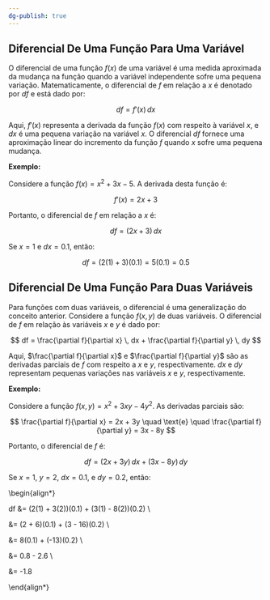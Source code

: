 ```yaml
---
dg-publish: true
---
```


## Diferencial De Uma Função Para Uma Variável

O diferencial de uma função $f(x)$ de uma variável é uma medida aproximada da mudança na função quando a variável independente sofre uma pequena variação. Matematicamente, o diferencial de $f$ em relação a $x$ é denotado por $df$ e está dado por:

$$
df = f'(x) \, dx
$$

Aqui, $f'(x)$ representa a derivada da função $f(x)$ com respeito à variável $x$, e $dx$ é uma pequena variação na variável $x$. O diferencial $df$ fornece uma aproximação linear do incremento da função $f$ quando $x$ sofre uma pequena mudança.

**Exemplo:**

Considere a função $f(x) = x^2 + 3x - 5$. A derivada desta função é:

$$
f'(x) = 2x + 3
$$

Portanto, o diferencial de $f$ em relação a $x$ é:

$$
df = (2x + 3) \, dx
$$

Se $x = 1$ e $dx = 0.1$, então:

$$
df = (2(1) + 3)(0.1) = 5(0.1) = 0.5
$$

## Diferencial De Uma Função Para Duas Variáveis

Para funções com duas variáveis, o diferencial é uma generalização do conceito anterior. Considere a função $f(x, y)$ de duas variáveis. O diferencial de $f$ em relação às variáveis $x$ e $y$ é dado por:

$$
df = \frac{\partial f}{\partial x} \, dx + \frac{\partial f}{\partial y} \, dy
$$

Aqui, $\frac{\partial f}{\partial x}$ e $\frac{\partial f}{\partial y}$ são as derivadas parciais de $f$ com respeito a $x$ e $y$, respectivamente. $dx$ e $dy$ representam pequenas variações nas variáveis $x$ e $y$, respectivamente.

**Exemplo:**

Considere a função $f(x, y) = x^2 + 3xy - 4y^2$. As derivadas parciais são:

$$
\frac{\partial f}{\partial x} = 2x + 3y \quad \text{e} \quad \frac{\partial f}{\partial y} = 3x - 8y
$$

Portanto, o diferencial de $f$ é:

$$
df = (2x + 3y) \, dx + (3x - 8y) \, dy
$$

Se $x = 1$, $y = 2$, $dx = 0.1$, e $dy = 0.2$, então:

\begin{align*}

df &= (2(1) + 3(2))(0.1) + (3(1) - 8(2))(0.2) \\

   &= (2 + 6)(0.1) + (3 - 16)(0.2) \\

   &= 8(0.1) + (-13)(0.2) \\

   &= 0.8 - 2.6 \\

   &= -1.8

\end{align*}
